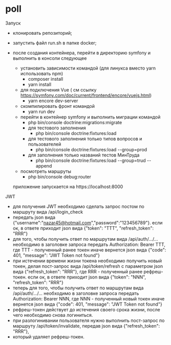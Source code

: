 # poll
Запуск
- клонировать репозиторий;
- запустить файл run.sh в папке docker;
- после создания контейнера, перейти в директорию symfony и выполнить в консоли следующее
    - установить зависимости командой (для линукса вместо yarn использовать npm)
        - composer install
        - yarn install
    - для подключения Vue ( см ссылку https://symfony.com/doc/current/frontend/encore/vuejs.html)
        - yarn encore dev-server
    - скомпилировать фронт командой
        - yarn run dev
    - перейти в контейнер symfony и выполнить миграции командой
        - php bin/console doctrine:migrations:migrate
      - для тестового заполнения
        - php bin/console doctrine:fixtures:load
      - для тестового заполнения только типов вопросов и пользователей
        - php bin/console doctrine:fixtures:load --group=prod
      - для заполнения только названий тестов МинТруда 
          - php bin/console doctrine:fixtures:load --group=trud --append
    - посмотреть маршруты
      - php bin/console debug:router

  приложение запускается на https://localhost:8000 

JWT
- для получения JWT необходимо сделать запрос постом по маршруту вида /api/login_check 
- передать json вида {"username":"nazar45@hotmail.com","password":"123456789"}. если ок, в ответе приходит
json вида 
{"token": "TTT", "refresh_token": "RRR"}
- для того, чтобы получить ответ по маршрутам вида /api/auth/.../... необходимо в заголовке запроса передать Authorization: Bearer TTT, где TTT - полученный ранее токен
иначе вернется 
json вида 
{"code": 401, "message": "JWT Token not found"}
- при истечении времени жизни токена необходимо получить новый токен, делая пост-запрос вида /api/token/refresh с параметром json вида
{"refresh_token": "RRR"}, где RRR - полученный ранее рефреш-токен. если ок, в ответе приходит
json вида
{"token": "NNN", "refresh_token": "RRR"}
- теперь для того, чтобы получить ответ по маршрутам вида /api/auth/.../... необходимо в заголовке запроса передать Authorization: Bearer NNN, где NNN - полученный новый токен
иначе вернется json вида
{"code": 401, "message": "JWT Token not found"}
- рефреш-токен действует до истечения своего срока жизни, после чего необходимо снова логиниться.
- при разлогинивании пользователя нужно выполнить пост-запрос по маршруту /api/token/invalidate, передав json вида
{"refresh_token": "RRR"}, 
- который удаляет рефреш-токен.




    

